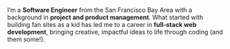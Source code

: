 I’m a **Software Engineer** from the San Francisco Bay Area with a background in **project and product management**. What started with building fan sites as a kid has led me to a career in **full-stack web development**, bringing creative, impactful ideas to life through coding (and them some!).
